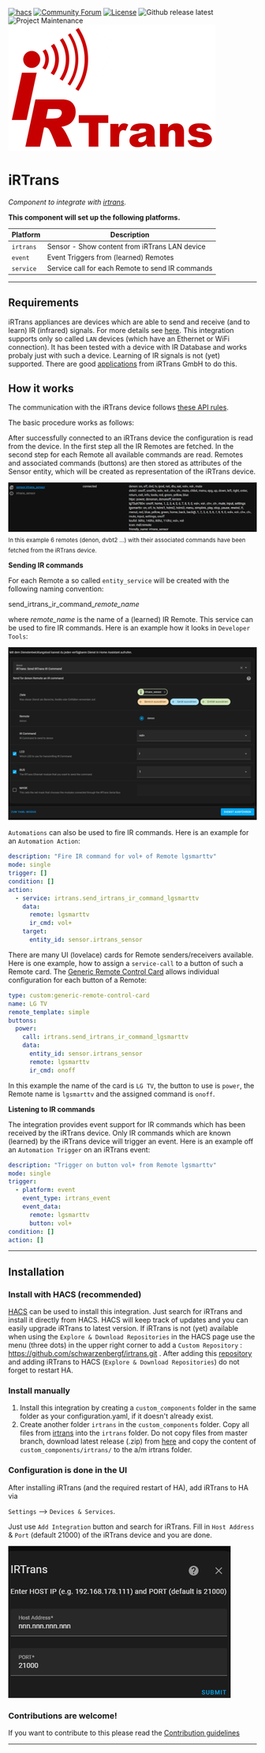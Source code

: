 [![hacs][hacsbadge]][hacs]
[![Community Forum][forum-shield]][forum]
[![License][license-shield]](LICENSE)
![Github release latest](https://img.shields.io/github/v/release/schwarzenbergf/irtrans?style=for-the-badge)
![Project Maintenance][maintenance-shield]
![irtrans](/custom_components/irtrans/images/logo.png)

# iRTrans
_Component to integrate with [irtrans](http://www.irtrans.de/en/shop/lan.php)._

**This component will set up the following platforms.**

Platform | Description
-- | --
`irtrans` | Sensor - Show content from iRTrans LAN device
`event`  | Event Triggers from (learned) Remotes
`service` | Service call for each Remote to send IR commands

***

## Requirements
iRTrans appliances are devices which are able to send and receive (and to learn) IR (infrared) signals.
For more details see [here](http://www.irtrans.de/en/shop/lan.php).
This integration supports only so called `LAN` devices (which have an Ethernet or WiFi connection).
It has been tested with a device with IR Database and works probaly just with such a device.
Learning of IR signals is not (yet) supported. There are good [applications](http://www.irtrans.de/en/download/) from iRTrans GmbH to do this.

## How it works
The communication with the iRTrans device follows [these API rules](https://www.irtrans.de/download/Docs/iRTrans%20TCP%20ASCII%20Interface_EN.pdf).

The basic procedure works as follows:

After successfully connected to an iRTrans device the configuration is read from the device. In the first step all the IR Remotes are fetched. In the second step for each Remote all available commands are read. Remotes and associated commands (buttons) are then stored as attributes of the Sensor entity, which will be created as representation of the iRTrans device.

![irtrans_sensor](/custom_components/irtrans/images/irtrans_sensor.png)
<sub>In this example 6 remotes (denon, dvbt2 ...) with their associated commands have been fetched from the iRTrans device.</sub>

**Sending IR commands**

For each Remote a so called `entity_service` will be created with the following naming convention:

send_irtrans_ir_command_*remote_name*

where *remote_name* is the name of a (learned) IR Remote.
This service can be used to fire IR commands. Here is an example how it looks in `Developer Tools`:

![Developer Tools](/custom_components/irtrans/images/devtools_example.png)

`Automations` can also be used to fire IR commands. Here is an example for an `Automation Action`:

```yaml
description: "Fire IR command for vol+ of Remote lgsmarttv"
mode: single
trigger: []
condition: []
action:
  - service: irtrans.send_irtrans_ir_command_lgsmarttv
    data:
      remote: lgsmarttv
      ir_cmd: vol+
    target:
      entity_id: sensor.irtrans_sensor
```
There are many UI (lovelace) cards for Remote senders/receivers available. Here is one example, how to assign a `service-call` to a button of such a Remote card.
The [Generic Remote Control Card](https://github.com/dimagoltsman/generic-remote-control-card.git) allows individual configuration for each button of a Remote:

```yaml
type: custom:generic-remote-control-card
name: LG TV
remote_template: simple
buttons:
  power:
    call: irtrans.send_irtrans_ir_command_lgsmarttv
    data:
      entity_id: sensor.irtrans_sensor
      remote: lgsmarttv
      ir_cmd: onoff
```
In this example the name of the card is `LG TV`, the button to use is `power`, the Remote name is `lgsmarttv` and the assigned command is `onoff`.

**Listening to IR commands**

The integration provides event support for IR commands which has been received by the iRTrans device.
Only IR commands which are known (learned) by the iRTrans device will trigger an event.
Here is an example off an `Automation Trigger` on an iRTrans event:

```yaml
description: "Trigger on button vol+ from Remote lgsmarttv"
mode: single
trigger:
  - platform: event
    event_type: irtrans_event
    event_data:
      remote: lgsmarttv
      button: vol+
condition: []
action: []
```

***

## Installation
### Install with HACS (recommended)

[HACS](https://community.home-assistant.io/t/custom-component-hacs) can be used to install this integration. Just search for iRTrans and install it directly from HACS. HACS will keep track of updates and you can easily upgrade iRTrans to latest version.
If iRTrans is not (yet) available when using the `Explore & Download Repositories` in the HACS page use the menu (three dots) in the upper right corner to add a `Custom Repository` : https://github.com/schwarzenbergf/irtrans.git . After adding this [repository](https://github.com/schwarzenbergf/irtrans.git) and adding iRTrans to HACS (`Explore & Download Repositories`) do not forget to restart HA.

### Install manually

1. Install this integration by creating a `custom_components` folder in the same folder as your configuration.yaml, if it doesn't already exist.
2. Create another folder `irtrans` in the `custom_components` folder. Copy all files from [irtrans](/custom_components/irtrans) into the `irtrans` folder. Do not copy files from master branch, download latest release (.zip) from [here](https://github.com/schwarzenbergf/irtrans/releases) and copy the content of `custom_components/irtrans/` to the a/m irtrans folder.

### Configuration is done in the UI

After installing iRTrans (and the required restart of HA), add iRTrans to HA via

`Settings` --> `Devices & Services`.

Just use `Add Integration` button and search for iRTrans. Fill in `Host Address` & `Port` (default 21000) of the iRTrans device and you are done.

![Config](/custom_components/irtrans/images/config_ui.png)

<!---->


### Contributions are welcome!

If you want to contribute to this please read the [Contribution guidelines](CONTRIBUTING.md)

***
[license-shield]: https://img.shields.io/github/license/schwarzenbergf/irtrans?style=for-the-badge
[beta-shield]: https://img.shields.io/github/v/release/schwarzenbergf/irtrans?include_prereleases&style=for-the-badge
[irtrans]: https://github.com/custom-components/irtrans
[commits]: https://github.com/custom-components/irtrans/commits/master
[hacs]: https://github.com/custom-components/hacs
[hacsbadge]: https://img.shields.io/badge/HACS-Custom-orange.svg?style=for-the-badge
[irtransimg]: ![irtrans](/custom_components/irtrans/irtrans/logo.png)
[forum-shield]: https://img.shields.io/badge/community-forum-brightgreen.svg?style=for-the-badge
[forum]: https://community.home-assistant.io/
[maintenance-shield]: https://img.shields.io/badge/maintainer-%40schwarzenbergf-blue.svg?style=for-the-badge
[user-profile]: https://github.com/schwarzenbergf

